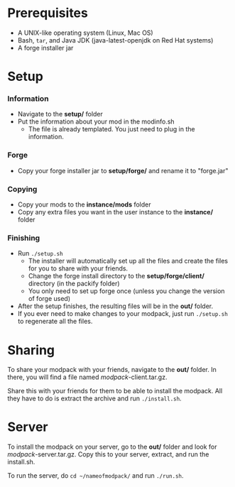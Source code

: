 
# Prerequisites
- A UNIX-like operating system (Linux, Mac OS)
- Bash, `tar`, and Java JDK (java-latest-openjdk on Red Hat systems)
- A forge installer jar

# Setup

### Information
- Navigate to the **setup/** folder
- Put the information about your mod in the modinfo.sh
    - The file is already templated. You just need to plug in the information.

### Forge
- Copy your forge installer jar to **setup/forge/** and rename it to "forge.jar"

### Copying
- Copy your mods to the **instance/mods** folder
- Copy any extra files you want in the user instance to the **instance/** folder

### Finishing
- Run `./setup.sh`
    - The installer will automatically set up all the files and create the files for you to share with your friends.
    - Change the forge install directory to the **setup/forge/client/** directory (in the packify folder)
    - You only need to set up forge once (unless you change the version of forge used)
- After the setup finishes, the resulting files will be in the **out/** folder.
- If you ever need to make changes to your modpack, just run `./setup.sh` to regenerate all the files.

# Sharing
To share your modpack with your friends, navigate to the **out/** folder. In there, you will find a file named *modpack*-client.tar.gz.

Share this with your friends for them to be able to install the modpack. All they have to do is extract the archive and run `./install.sh`.

# Server
To install the modpack on your server, go to the **out/** folder and look for *modpack*-server.tar.gz. Copy this to your server, extract, and run the install.sh.

To run the server, do `cd ~/nameofmodpack/` and run `./run.sh`.